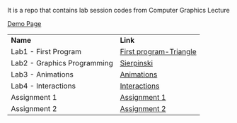 It is a repo that contains lab session codes from Computer Graphics Lecture

[Demo Page](https://computer-graphics-lab.netlify.app)

<table>
  <tr>
   <td> <strong>Name</strong>
   </td>
   <td><strong>Link</strong>
   </td>
  </tr>
  <tr>
   <td>Lab1 - First Program
   </td>
   <td><a href="https://computer-graphics-lab.netlify.app/lab1-first-program/first.html">First program-Triangle</a>
   </td>
  </tr>
  <tr>
   <td>Lab2 - Graphics Programming
   </td>
   <td><a href="https://computer-graphics-lab.netlify.app/lab2-graphics-programming/index.html">Sierpinski</a>
   </td>
  </tr>
  <tr>
    <td>Lab3 - Animations
    </td>
    <td><a href="https://computer-graphics-lab.netlify.app/lab3-animations/index.html">Animations</a>
    </td>
  </tr>
  <tr>
    <td>Lab4 - Interactions
    </td>
    <td><a href="https://computer-graphics-lab.netlify.app/lab4-interaction/index.html">Interactions</a>
    </td>
  </tr>
  <tr>
    <td>Assignment 1
    </td>
    <td><a href="https://computer-graphics-lab.netlify.app/assignment1/index.html">Assignment 1</a>
    </td>
  </tr>
    <tr>
    <td>Assignment 2
    </td>
    <td><a href="https://computer-graphics-lab.netlify.app/assignment2/index.html">Assignment 2</a>
    </td>
  </tr>
</table>
